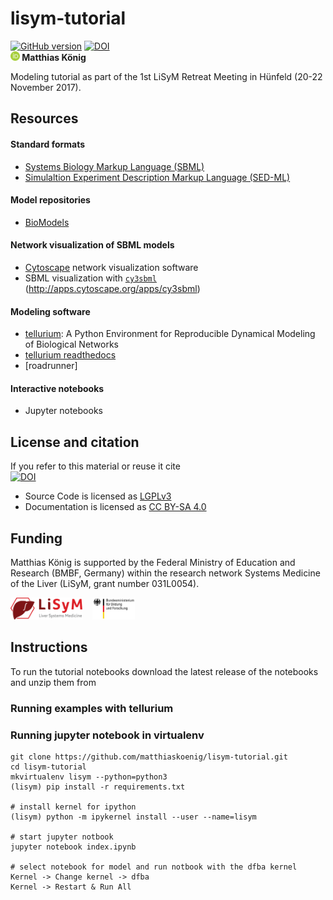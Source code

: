 # lisym-tutorial
[![GitHub version](https://badge.fury.io/gh/matthiaskoenig%2Flisym-tutorial.svg)](https://badge.fury.io/gh/matthiaskoenig%2Flisym-tutorial)
[![DOI](https://zenodo.org/badge/16783593.svg)](https://zenodo.org/badge/latestdoi/16783593)  
<b><a href="https://orcid.org/0000-0003-1725-179X" title="https://orcid.org/0000-0003-1725-179X"><img src="./images/orcid.png" height="15"/></a> Matthias König</b>

Modeling tutorial as part of the 1st LiSyM Retreat Meeting in Hünfeld (20-22 November 2017).

## Resources
#### Standard formats
* [Systems Biology Markup Language (SBML)](http://sbml.org/Main_Page)
* [Simulaltion Experiment Description Markup Language (SED-ML)](https://sed-ml.github.io/)

#### Model repositories
* [BioModels](https://wwwdev.ebi.ac.uk/biomodels/)

#### Network visualization of SBML models
* [Cytoscape](http://www.cytoscape.org/) network visualization software
* SBML visualization with [`cy3sbml`](http://github.com/matthiaskoenig/cy3sbml) (http://apps.cytoscape.org/apps/cy3sbml)

#### Modeling software
* [tellurium](http://tellurium.analogmachine.org/): A Python Environment for Reproducible Dynamical Modeling of Biological Networks
* [tellurium readthedocs](https://tellurium.readthedocs.io/en/latest/)
* [roadrunner]

#### Interactive notebooks
* Jupyter notebooks


## License and citation
If you refer to this material or reuse it cite  
[![DOI](https://zenodo.org/badge/55952847.svg)](https://zenodo.org/badge/latestdoi/55952847)  

* Source Code is licensed as [LGPLv3](http://opensource.org/licenses/LGPL-3.0)
* Documentation is licensed as [CC BY-SA 4.0](http://creativecommons.org/licenses/by-sa/4.0/)


## Funding
Matthias König is supported by the Federal Ministry of Education and Research (BMBF, Germany) 
within the research network Systems Medicine of the Liver (LiSyM, grant number 031L0054).

<a href="http://www.lisym.org/" alt="LiSyM" target="_blank"><img src="./images/lisym.png" height="35"></a> &nbsp;&nbsp;
<a href="http://www.bmbf.de/" alt="BMBF" target="_blank"><img src="./images/bmbf.png" height="35"></a> &nbsp;&nbsp;


## Instructions
To run the tutorial notebooks download the latest release of the notebooks and unzip them from
 


### Running examples with tellurium 



### Running jupyter notebook in virtualenv  
```
git clone https://github.com/matthiaskoenig/lisym-tutorial.git
cd lisym-tutorial
mkvirtualenv lisym --python=python3
(lisym) pip install -r requirements.txt

# install kernel for ipython
(lisym) python -m ipykernel install --user --name=lisym

# start jupyter notbook
jupyter notebook index.ipynb

# select notebook for model and run notbook with the dfba kernel
Kernel -> Change kernel -> dfba
Kernel -> Restart & Run All

```
